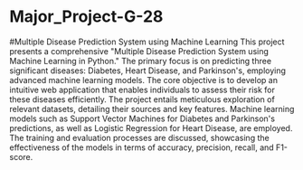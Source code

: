 # Major_Project-G-28
#Multiple Disease Prediction System using Machine Learning
This project presents a comprehensive "Multiple Disease Prediction System using Machine 
Learning in Python." The primary focus is on predicting three significant diseases: Diabetes, 
Heart Disease, and Parkinson's, employing advanced machine learning models. The core 
objective is to develop an intuitive web application that enables individuals to assess their risk 
for these diseases efficiently. 
The project entails meticulous exploration of relevant datasets, detailing their sources and key 
features. Machine learning models such as Support Vector Machines for Diabetes and 
Parkinson's predictions, as well as Logistic Regression for Heart Disease, are employed. The 
training and evaluation processes are discussed, showcasing the effectiveness of the models in 
terms of accuracy, precision, recall, and F1-score. 
